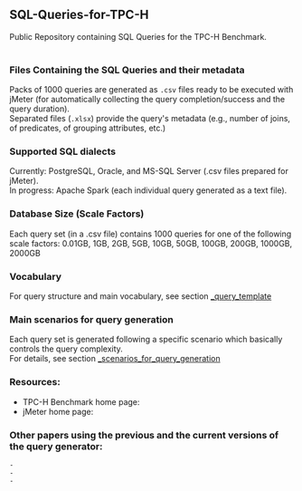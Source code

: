 ## SQL-Queries-for-TPC-H
Public Repository containing SQL Queries for the TPC-H Benchmark.<br><br>

### Files Containing the SQL Queries and their metadata
Packs of 1000 queries are generated as `.csv` files ready to be executed with jMeter (for automatically collecting the query completion/success and the query duration).<br>
Separated files (`.xlsx`) provide the query's metadata (e.g., number of joins, of predicates, of grouping attributes, etc.)

### Supported SQL dialects
Currently: PostgreSQL, Oracle, and MS-SQL Server (.csv files prepared for jMeter). <br>
In progress: Apache Spark (each individual query generated as a text file).

### Database Size (Scale Factors)
Each query set (in a .csv file) contains 1000 queries for one of the following scale factors: 0.01GB, 1GB, 2GB, 5GB, 10GB, 50GB, 100GB, 200GB, 1000GB, 2000GB 

### Vocabulary
For query structure and main vocabulary, see section [_query_template](https://github.com/marinfotache/SQL-Queries-for-TPC-H/tree/main/_query_template)

### Main scenarios for query generation
Each query set is generated following a specific scenario which basically controls the query complexity.<br>
For details, see section [_scenarios_for_query_generation](https://github.com/marinfotache/SQL-Queries-for-TPC-H/tree/main/_scenarios_for_query_generation)

### Resources:
  * TPC-H Benchmark home page:
  * jMeter home page:
  
### Other papers using the previous and the current versions of the query generator:
    -
    -
    -
  
